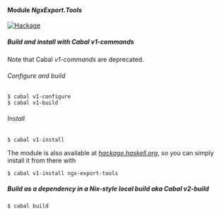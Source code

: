 #### Module *NgxExport.Tools*

[![Hackage](https://img.shields.io/hackage/v/ngx-export-tools.svg?label=hackage%20%7C%20ngx-export-tools&logo=haskell&logoColor=%239580D1)](https://hackage.haskell.org/package/ngx-export-tools)

##### Build and install with Cabal v1-commands

Note that Cabal *v1-commands* are deprecated.

###### Configure and build

```ShellSession
$ cabal v1-configure
$ cabal v1-build
```

###### Install

```ShellSession
$ cabal v1-install
```

The module is also available at
[*hackage.haskell.org*](http://hackage.haskell.org/package/ngx-export-tools),
so you can simply install it from there with

```ShellSession
$ cabal v1-install ngx-export-tools
```

##### Build as a dependency in a Nix-style local build aka Cabal v2-build

```ShellSession
$ cabal build
```

